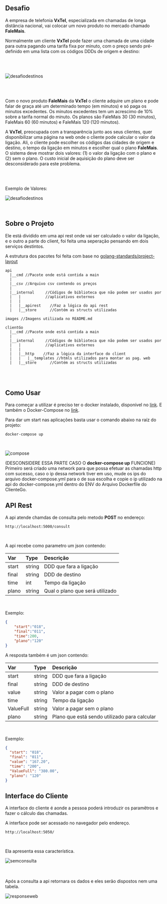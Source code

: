 
## Desafio ##
A empresa de telefonia **VxTel**, especializada em chamadas de longa distância nacional, vai
colocar um novo produto no mercado chamado **FaleMais**.

Normalmente um cliente **VxTel** pode fazer uma chamada de uma cidade para outra pagando
uma tarifa fixa por minuto, com o preço sendo pré-definido em uma lista com os códigos DDDs
de origem e destino:

<br>
<br>

![desafiodestinos](images/desafiodestinos.PNG)

<br>
<br>

Com o novo produto **FaleMais** da **VxTel** o cliente adquire um plano e pode falar de graça até
um determinado tempo (em minutos) e só paga os minutos excedentes. Os minutos
excedentes tem um acrescimo de 10% sobre a tarifa normal do minuto. Os planos são
FaleMais 30 (30 minutos), FaleMais 60 (60 minutos) e FaleMais 120 (120 minutos).

A **VxTel**, preocupada com a transparência junto aos seus clientes, quer disponibilizar uma
página na web onde o cliente pode calcular o valor da ligação. Ali, o cliente pode escolher os
códigos das cidades de origem e destino, o tempo da ligação em minutos e escolher qual o
plano **FaleMais**. O sistema deve mostrar dois valores: (1) o valor da ligação com o plano e (2)
sem o plano. O custo inicial de aquisição do plano deve ser desconsiderado para este
problema. 

<br>
<br>

Exemplo de Valores:

![desafiodestinos](images/exemplovalores.PNG)

<br>

## Sobre o Projeto ##
Ele está dividido em uma api rest onde vai ser calculado o valor da ligação, e o outro a parte do client, foi feita uma seperação pensando em dois serviços destintos. 

A estrutura dos pacotes foi feita com base no [golang-standards/project-layout](https://github.com/golang-standards/project-layout)

```
api
  |__cmd //Pacote onde está contida a main
  |
  |__csv //Arquivo csv contendo os preços
  |
  |__internal     //Códigos de biblioteca que não podem ser usados por
  |   |           //aplicativos externos
  |   |
  |   |__apirest    //Faz a lógica do api rest
  |   |__store      //Contém as structs utilizadas

images //Imagens utilizada no README.md

clientGo
  |__cmd //Pacote onde está contida a main
  |
  |__internal     //Códigos de biblioteca que não podem ser usados por
  |   |           //aplicativos externos
  |   |
  |   |__http    //Faz a lógica da interface do client
  |   |   |__templates //htmls utilizados para montar as pag. web
  |   |__store      //Contém as structs utilizadas

```
<br>
<br>

## Como Usar ##

Para começar a utilizar é preciso ter o docker instalado, disponível no [link](https://docs.docker.com/get-docker/). E também o Docker-Compose no [link](https://docs.docker.com/compose/install/).

Para dar um start nas aplicações basta usar o comando abaixo na raíz do projeto:

```
docker-compose up
```
<br>

![compose](images/startcompose.PNG)

(DESCONSIDERE ESSA PARTE CASO O **docker-compose up** FUNCIONE) Primeiro será criado uma network para que possa efetuar as chamadas http com sucesso, caso o ip dessa network tiver em uso, mude os ips do arquivo docker-compose.yml para o de sua escolha e copie o ip utilizado na api do docker-compose.yml dentro do ENV do Arquivo Dockerfile do ClienteGo.

## API Rest ##

A api atende chamdas de consulta pelo metodo **POST** no endereço:

```
http://localhost:5000/consult
```
<br>

A api recebe como parametro um json contendo:


Var         | Type        | Descrição
:-------    | :---------  |:---------
start       | string      | DDD que fara a ligação
final       | string      | DDD de destino
time        | int         | Tempo da ligação
plano       | string      | Qual o plano que será utilizado
<br>

Exemplo:

```json
{
	"start":"018",
	"final":"011",
	"time":200,
	"plano":"120"
}
```

A resposta também é um json contendo:

Var         | Type        | Descrição
:-------    | :---------  |:---------
start       | string      | DDD que fara a ligação
final       | string      | DDD de destino
value       | string      | Valor a pagar com o plano
time        | string      | Tempo da ligação
ValueFull   | string      | Valor a pagar sem o plano
plano       | string      | Plano que está sendo utilizado para calcular
<br>

Exemplo:
```json
{
  "start": "018",
  "final": "011",
  "value": "167.20",
  "time": "200",
  "ValueFull": "380.00",
  "plano": "120"
}
```

## Interface do Cliente ## 

A interface do cliente é aonde a pessoa poderá introduzir os paramêtros e fazer o cálculo das chamadas.

A interface pode ser acessado no navegador pelo endereço.
```
http://localhost:5050/
```
<br>

Ela apresenta essa característica.

![semconsulta](images/webConsult.PNG)

<br>
<br>
Após a consulta a api retornara os dados e eles serão dispostos nem uma tabela. 

![responseweb](images/webResponse.PNG)